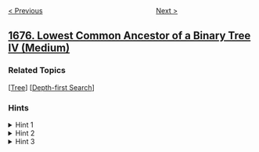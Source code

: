 <!--|This file generated by command(leetcode description); DO NOT EDIT.    |-->
<!--+----------------------------------------------------------------------+-->
<!--|@author    openset <openset.wang@gmail.com>                           |-->
<!--|@link      https://github.com/openset                                 |-->
<!--|@home      https://github.com/openset/leetcode                        |-->
<!--+----------------------------------------------------------------------+-->

[< Previous](../minimize-deviation-in-array "Minimize Deviation in Array")
　　　　　　　　　　　　　　　　
[Next >](../products-worth-over-invoices "Product's Worth Over Invoices")

## [1676. Lowest Common Ancestor of a Binary Tree IV (Medium)](https://leetcode.com/problems/lowest-common-ancestor-of-a-binary-tree-iv "二叉树的最近公共祖先 IV")



### Related Topics
  [[Tree](../../tag/tree/README.md)]
  [[Depth-first Search](../../tag/depth-first-search/README.md)]

### Hints
<details>
<summary>Hint 1</summary>
Starting from the root, traverse the left and the right subtrees, checking if one of the nodes exist there.
</details>

<details>
<summary>Hint 2</summary>
If one of the subtrees doesn't contain any given node, the LCA can be the node returned from the other subtree
</details>

<details>
<summary>Hint 3</summary>
If both subtrees contain nodes, the LCA node is the current node.
</details>
